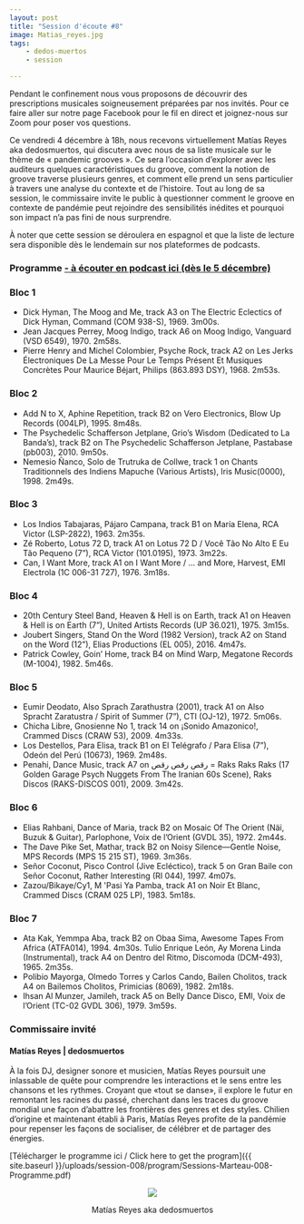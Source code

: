 ```yaml
---
layout: post
title: "Session d'écoute #8"
image: Matias_reyes.jpg
tags: 
    - dedos-muertos
    - session

---
```


Pendant le confinement nous vous proposons de découvrir des prescriptions musicales soigneusement préparées par nos invités. Pour ce faire aller sur notre page Facebook pour le fil en direct et joignez-nous sur Zoom pour poser vos questions. 

Ce vendredi 4 décembre à 18h, nous recevons virtuellement Matías Reyes aka dedosmuertos, qui discutera avec nous de sa liste musicale sur le thème de « pandemic grooves ». Ce sera l’occasion d’explorer avec les auditeurs quelques caractéristiques du groove, comment la notion de groove traverse plusieurs genres, et comment elle prend un sens particulier à travers une analyse du contexte et de l’histoire. Tout au long de sa session, le commissaire invite le public à questionner comment le groove en contexte de pandémie peut rejoindre des sensibilités inédites et pourquoi son impact n’a pas fini de nous surprendre. 
 

À noter que cette session se déroulera en espagnol et que la liste de lecture sera disponible dès le lendemain sur nos plateformes de podcasts.



### Programme <a href="https://sessionsmarteau.com/musique/#podcasts">- à écouter en podcast ici (dès le 5 décembre)</a>


### Bloc 1
- Dick Hyman, The Moog and Me, track A3 on The Electric Eclectics of Dick Hyman, Command (COM 938-S), 1969. 3m00s. 
- Jean Jacques Perrey, Moog Indigo, track A6 on Moog Indigo, Vanguard (VSD 6549), 1970. 2m58s. 
- Pierre Henry and Michel Colombier, Psyche Rock, track A2 on Les Jerks Électroniques De La Messe Pour Le Temps Présent Et Musiques Concrètes Pour Maurice Béjart, Philips (863.893 DSY), 1968. 2m53s. 

### Bloc 2

- Add N to X, Aphine Repetition, track B2 on Vero Electronics, Blow Up Records (004LP), 1995. 8m48s.
- The Psychedelic Schafferson Jetplane, Grio’s Wisdom (Dedicated to La Banda’s), track B2 on The Psychedelic Schafferson Jetplane, Pastabase (pb003), 2010. 9m50s.
- Nemesio Ñanco, Solo de Trutruka de Collwe, track 1 on Chants Traditionnels des Indiens Mapuche (Various Artists), Iris Music(0000), 1998. 2m49s.

### Bloc 3
- Los Indios Tabajaras, Pájaro Campana, track B1 on María Elena, RCA Victor (LSP-2822), 1963. 2m35s.
- Zé Roberto, Lotus 72 D, track A1 on Lotus 72 D / Você Tão No Alto E Eu Tão Pequeno (7”), RCA Victor (101.0195), 1973. 3m22s.
- Can, I Want More, track A1 on I Want More / … and More, Harvest, EMI Electrola (1C 006-31 727), 1976. 3m18s.

### Bloc 4
- 20th Century Steel Band, Heaven & Hell is on Earth, track A1 on Heaven & Hell is on Earth (7”), United Artists Records (UP 36.021), 1975. 3m15s.
- Joubert Singers, Stand On the Word (1982 Version), track A2 on Stand on the Word (12”), Elias Productions (EL 005), 2016. 4m47s.
- Patrick Cowley, Goin’ Home, track B4 on Mind Warp, Megatone Records (M-1004), 1982. 5m46s.

### Bloc 5
- Eumir Deodato, Also Sprach Zarathustra (2001), track A1 on Also Spracht Zaratustra / Spirit of Summer (7”), CTI (OJ-12), 1972. 5m06s.
- Chicha Libre, Gnosienne No 1, track 14 on ¡Sonido Amazonico!, Crammed Discs (CRAW 53), 2009. 4m33s.
- Los Destellos, Para Elisa, track B1 on El Telégrafo / Para Elisa (7”), Odeón del Perú (10673), 1969. 2m48s.
- Penahi, Dance Music, track A7 on رقص رقص رقص = Raks Raks Raks (17 Golden Garage Psych Nuggets From The Iranian 60s Scene), Raks Discos (RAKS-DISCOS 001), 2009. 3m42s.

### Bloc 6
- Elias Rahbani, Dance of Maria, track B2 on Mosaic Of The Orient (Näi, Buzuk & Guitar), Parlophone, Voix de l’Orient (GVDL 35), 1972. 2m44s.
- The Dave Pike Set, Mathar, track B2 on Noisy Silence—Gentle Noise‎, MPS Records (MPS 15 215 ST), 1969. 3m36s.
- Señor Coconut, Pisco Control (Jive Ecléctico), track 5 on Gran Baile con Señor Coconut, Rather Interesting (RI 044), 1997. 4m07s.
- Zazou/Bikaye/Cy1, M 'Pasi Ya Pamba, track A1 on Noir Et Blanc, Crammed Discs (CRAM 025 LP), 1983. 5m18s.

### Bloc 7

- Ata Kak, Yemmpa Aba, track B2 on Obaa Sima, Awesome Tapes From Africa (ATFA014), 1994. 4m30s.
Tulio Enrique León, Ay Morena Linda (Instrumental), track A4 on Dentro del Ritmo, Discomoda (DCM-493), 1965. 2m35s.
- Polibio Mayorga, Olmedo Torres y Carlos Cando, Bailen Cholitos, track A4 on Bailemos Cholitos, Primicias (8069), 1982. 2m18s.
- Ihsan Al Munzer, Jamileh, track A5 on Belly Dance Disco, EMI, Voix de l’Orient (TC-02 GVDL 306), 1979. 3m59s.



### Commissaire invité

#### Matías Reyes | dedosmuertos
 
À la fois DJ, designer sonore et musicien, Matías Reyes poursuit une inlassable de quête pour comprendre les interactions et le sens entre les chansons et les rythmes. Croyant que «tout se danse», il explore le futur en remontant les racines du passé, cherchant dans les traces du groove mondial une façon d’abattre les frontières des genres et des styles. Chilien d’origine et maintenant établi à Paris, Matías Reyes profite de la pandémie pour repenser les façons de socialiser, de célébrer et de partager des énergies.



[Télécharger le programme ici / Click here to get the program]({{ site.baseurl }}/uploads/session-008/program/Sessions-Marteau-008-Programme.pdf)



<p style="text-align:center;"><img src="/img/dedosmuertos.gif">
<p style="text-align:center">Matías Reyes aka dedosmuertos</p>






